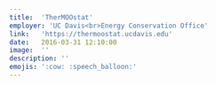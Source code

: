 ```yaml
---
title:  'TherMOOstat'
employer: 'UC Davis<br>Energy Conservation Office'
link:   'https://thermoostat.ucdavis.edu'
date:   2016-03-31 12:10:00
image:  ''
description: ''
emojis: ':cow: :speech_balloon:'
---
```

